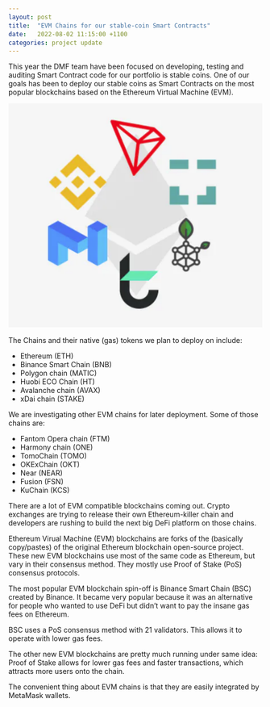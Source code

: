 ```yaml
---
layout: post
title:  "EVM Chains for our stable-coin Smart Contracts"
date:   2022-08-02 11:15:00 +1100
categories: project update
---
```


This year the DMF team have been focused on developing, testing and auditing Smart Contract code for our portfolio is stable coins. One of our goals has been to deploy our stable coins as Smart Contracts on the most popular blockchains based on the Ethereum Virtual Machine (EVM).

![EVM Compatible Chains!](/assets/evm_blockchains.png )

The Chains and their native (gas) tokens we plan to deploy on include:

* Ethereum (ETH)
* Binance Smart Chain (BNB)
* Polygon chain (MATIC)
* Huobi ECO Chain (HT)
* Avalanche chain (AVAX)
* xDai chain (STAKE)

We are investigating other EVM chains for later deployment. Some of those chains are:

* Fantom Opera chain (FTM)
* Harmony chain (ONE)
* TomoChain (TOMO)
* OKExChain (OKT)
* Near (NEAR)
* Fusion (FSN)
* KuChain (KCS)

There are a lot of EVM compatible blockchains coming out. Crypto exchanges are trying to release their own Ethereum-killer chain and developers are rushing to build the next big DeFi platform on those chains. 

Ethereum Virual Machine (EVM) blockchains are forks of the (basically copy/pastes) of the original Ethereum blockchain open-source project. These new EVM blockchains use most of the same code as Ethereum, but vary in their consensus method. They mostly use Proof of Stake (PoS) consensus protocols.

The most popular EVM blockchain spin-off is Binance Smart Chain (BSC) created by Binance. It became very popular because it was an alternative for people who wanted to use DeFi but didn’t want to pay the insane gas fees on Ethereum.

BSC uses a PoS consensus method with 21 validators. This allows it to operate with lower gas fees.

The other new EVM blockchains are pretty much running under same idea: Proof of Stake allows for lower gas fees and faster transactions, which attracts more users onto the chain.

The convenient thing about EVM chains is that they are easily integrated by MetaMask wallets.
